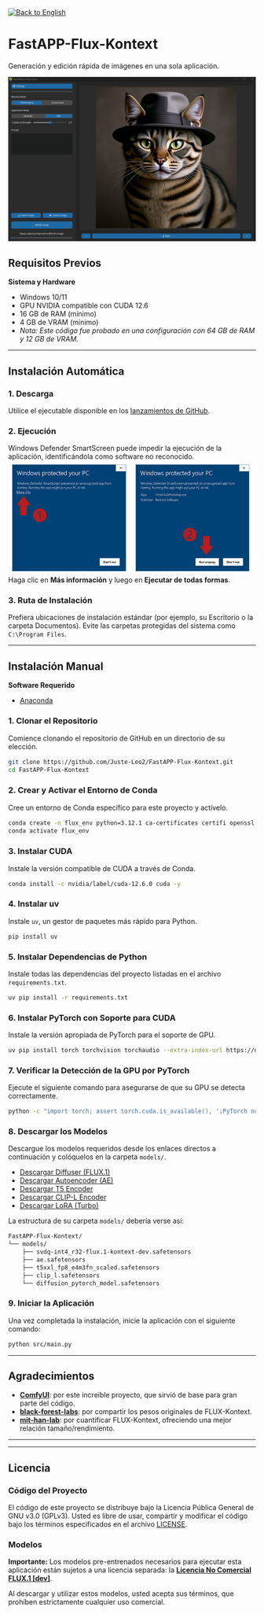 <div align="left">
  <a href="../README.md" target="_blank"><img src="https://img.shields.io/badge/🇬🇧-Back%20to%20English-555555?style=flat&labelColor=333" alt="Back to English" /></a>
</div>

# FastAPP-Flux-Kontext

Generación y edición rápida de imágenes en una sola aplicación.

<p align="center">
  <img src="app.png" alt="Interfaz de FastAPP-Flux-Kontext">
</p>

## Requisitos Previos

**Sistema y Hardware**
- Windows 10/11
- GPU NVIDIA compatible con CUDA 12.6
- 16 GB de RAM (mínimo)
- 4 GB de VRAM (mínimo)
- *Nota: Este código fue probado en una configuración con 64 GB de RAM y 12 GB de VRAM.*

---

## Instalación Automática

### 1. Descarga

Utilice el ejecutable disponible en los [lanzamientos de GitHub](https://github.com/Juste-Leo2/FastAPP-Flux-Kontext/releases).

### 2. Ejecución

Windows Defender SmartScreen puede impedir la ejecución de la aplicación, identificándola como software no reconocido.
<br>
<img src="windows_screen.png" alt="Aviso de Windows Defender SmartScreen" width="500">
<br>
Haga clic en **Más información** y luego en **Ejecutar de todas formas**.

### 3. Ruta de Instalación

Prefiera ubicaciones de instalación estándar (por ejemplo, su Escritorio o la carpeta Documentos). Evite las carpetas protegidas del sistema como `C:\Program Files`.

---

## Instalación Manual

**Software Requerido**
- [Anaconda](https://www.anaconda.com/products/individual)

### 1. Clonar el Repositorio

Comience clonando el repositorio de GitHub en un directorio de su elección.

```bash
git clone https://github.com/Juste-Leo2/FastAPP-Flux-Kontext.git
cd FastAPP-Flux-Kontext
```

### 2. Crear y Activar el Entorno de Conda

Cree un entorno de Conda específico para este proyecto y actívelo.

```bash
conda create -n flux_env python=3.12.1 ca-certificates certifi openssl -y
conda activate flux_env
```

### 3. Instalar CUDA

Instale la versión compatible de CUDA a través de Conda.

```bash
conda install -c nvidia/label/cuda-12.6.0 cuda -y
```

### 4. Instalar uv

Instale `uv`, un gestor de paquetes más rápido para Python.

```bash
pip install uv
```

### 5. Instalar Dependencias de Python

Instale todas las dependencias del proyecto listadas en el archivo `requirements.txt`.

```bash
uv pip install -r requirements.txt
```

### 6. Instalar PyTorch con Soporte para CUDA

Instale la versión apropiada de PyTorch para el soporte de GPU.

```bash
uv pip install torch torchvision torchaudio --extra-index-url https://download.pytorch.org/whl/cu126 --reinstall
```

### 7. Verificar la Detección de la GPU por PyTorch

Ejecute el siguiente comando para asegurarse de que su GPU se detecta correctamente.

```bash
python -c "import torch; assert torch.cuda.is_available(), '¡PyTorch no detectó CUDA!'"
```

### 8. Descargar los Modelos

Descargue los modelos requeridos desde los enlaces directos a continuación y colóquelos en la carpeta `models/`.

- [Descargar Diffuser (FLUX.1)](https://huggingface.co/mit-han-lab/nunchaku-flux.1-kontext-dev/resolve/main/svdq-int4_r32-flux.1-kontext-dev.safetensors)
- [Descargar Autoencoder (AE)](https://huggingface.co/Comfy-Org/Lumina_Image_2.0_Repackaged/resolve/main/split_files/vae/ae.safetensors)
- [Descargar T5 Encoder](https://huggingface.co/comfyanonymous/flux_text_encoders/resolve/main/t5xxl_fp8_e4m3fn_scaled.safetensors)
- [Descargar CLIP-L Encoder](https://huggingface.co/comfyanonymous/flux_text_encoders/resolve/main/clip_l.safetensors)
- [Descargar LoRA (Turbo)](https://huggingface.co/alimama-creative/FLUX.1-Turbo-Alpha/resolve/main/diffusion_pytorch_model.safetensors)

La estructura de su carpeta `models/` debería verse así:

```
FastAPP-Flux-Kontext/
└── models/
    ├── svdq-int4_r32-flux.1-kontext-dev.safetensors
    ├── ae.safetensors
    ├── t5xxl_fp8_e4m3fn_scaled.safetensors
    ├── clip_l.safetensors
    └── diffusion_pytorch_model.safetensors
```

### 9. Iniciar la Aplicación

Una vez completada la instalación, inicie la aplicación con el siguiente comando:

```bash
python src/main.py
```

---

## Agradecimientos

- **[ComfyUI](https://github.com/comfyanonymous/ComfyUI)**: por este increíble proyecto, que sirvió de base para gran parte del código.
- **[black-forest-labs](https://huggingface.co/black-forest-labs)**: por compartir los pesos originales de FLUX-Kontext.
- **[mit-han-lab](https://huggingface.co/mit-han-lab)**: por cuantificar FLUX-Kontext, ofreciendo una mejor relación tamaño/rendimiento.

---

---

## Licencia

### Código del Proyecto

El código de este proyecto se distribuye bajo la Licencia Pública General de GNU v3.0 (GPLv3). Usted es libre de usar, compartir y modificar el código bajo los términos especificados en el archivo [LICENSE](../LICENSE).

### Modelos

**Importante:** Los modelos pre-entrenados necesarios para ejecutar esta aplicación están sujetos a una licencia separada: la **[Licencia No Comercial FLUX.1 [dev]](https://huggingface.co/black-forest-labs/FLUX.1-Kontext-dev/blob/main/LICENSE.md)**.

Al descargar y utilizar estos modelos, usted acepta sus términos, que prohíben estrictamente cualquier uso comercial.
